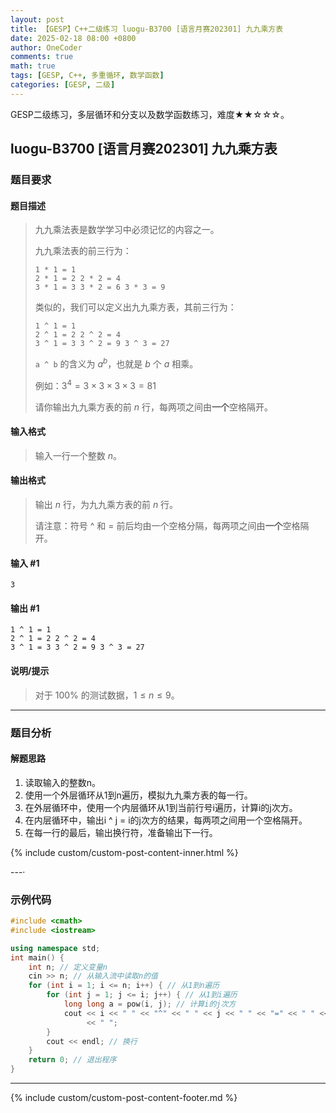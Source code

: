 ```yaml
---
layout: post
title: 【GESP】C++二级练习 luogu-B3700 [语言月赛202301] 九九乘方表
date: 2025-02-18 08:00 +0800
author: OneCoder
comments: true
math: true
tags: [GESP, C++, 多重循环, 数学函数]
categories: [GESP, 二级]
---
```

GESP二级练习，多层循环和分支以及数学函数练习，难度★★☆☆☆。

<!--more-->

## luogu-B3700 [语言月赛202301] 九九乘方表

### 题目要求

#### 题目描述

>九九乘法表是数学学习中必须记忆的内容之一。
>
>九九乘法表的前三行为：
>
>`1 * 1 = 1`  
>`2 * 1 = 2 2 * 2 = 4`  
>`3 * 1 = 3 3 * 2 = 6 3 * 3 = 9`
>
>类似的，我们可以定义出九九乘方表，其前三行为：
>
>`1 ^ 1 = 1`  
>`2 ^ 1 = 2 2 ^ 2 = 4`  
>`3 ^ 1 = 3 3 ^ 2 = 9 3 ^ 3 = 27`
>
>`a ^ b` 的含义为 $a^b$，也就是 $b$ 个 $a$ 相乘。
>
>例如：$3^4=3\times3\times 3\times 3 = 81$
>
>请你输出九九乘方表的前 $n$ 行，每两项之间由**一个**空格隔开。

#### 输入格式

>输入一行一个整数 $n$。

#### 输出格式

>输出 $n$ 行，为九九乘方表的前 $n$ 行。
>
>请注意：符号 ^ 和 = 前后均由一个空格分隔，每两项之间由**一个**空格隔开。

#### 输入 #1

```console
3
```

#### 输出 #1

```console
1 ^ 1 = 1
2 ^ 1 = 2 2 ^ 2 = 4
3 ^ 1 = 3 3 ^ 2 = 9 3 ^ 3 = 27
```

#### 说明/提示

>对于 $100\%$ 的测试数据，$1 \le n \le 9$。

---

### 题目分析

#### 解题思路

1. 读取输入的整数n。
2. 使用一个外层循环从1到n遍历，模拟九九乘方表的每一行。
3. 在外层循环中，使用一个内层循环从1到当前行号i遍历，计算i的j次方。
4. 在内层循环中，输出i ^ j = i的j次方的结果，每两项之间用一个空格隔开。
5. 在每一行的最后，输出换行符，准备输出下一行。

{% include custom/custom-post-content-inner.html %}

---·

### 示例代码

```cpp
#include <cmath>
#include <iostream>

using namespace std;
int main() {
    int n; // 定义变量n
    cin >> n; // 从输入流中读取n的值
    for (int i = 1; i <= n; i++) { // 从1到n遍历
        for (int j = 1; j <= i; j++) { // 从1到i遍历
            long long a = pow(i, j); // 计算i的j次方
            cout << i << " " << "^" << " " << j << " " << "=" << " " << a // 输出结果
                 << " ";
        }
        cout << endl; // 换行
    }
    return 0; // 退出程序
}
```

---

{% include custom/custom-post-content-footer.md %}
